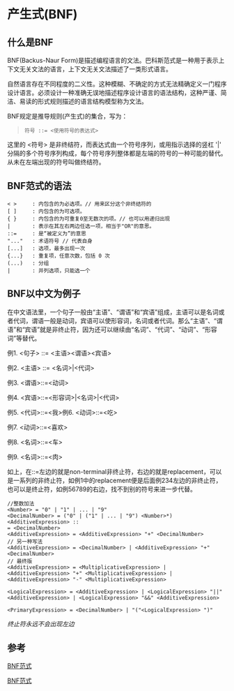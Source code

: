 # 产生式(BNF)

## 什么是BNF

BNF(Backus-Naur Form)是描述编程语言的文法。巴科斯范式是一种用于表示上下文无关文法的语言，上下文无关文法描述了一类形式语言。

自然语言存在不同程度的二义性。这种模糊、不确定的方式无法精确定义一门程序设计语言。必须设计一种准确无误地描述程序设计语言的语法结构，这种严谨、简洁、易读的形式规则描述的语言结构模型称为文法。

BNF规定是推导规则(产生式)的集合，写为：

>```符号 ::= <使用符号的表达式>```

这里的 <符号> 是非终结符，而表达式由一个符号序列，或用指示选择的竖杠 '|' 分隔的多个符号序列构成，每个符号序列整体都是左端的符号的一种可能的替代。从未在左端出现的符号叫做终结符。

## BNF范式的语法

```
< >     : 内包含的为必选项。// 用来区分这个非终结符的
[ ]     : 内包含的为可选项。
{ }     : 内包含的为可重复0至无数次的项。// 也可以用递归出现
|       : 表示在其左右两边任选一项，相当于"OR"的意思。
::=     : 是“被定义为”的意思
"..."   : 术语符号 // 代表自身
[...]   : 选项，最多出现一次
{...}   : 重复项，任意次数，包括 0 次
(...)   : 分组
|       : 并列选项，只能选一个
```

## BNF以中文为例子

在中文语法里，一个句子一般由“主语”、“谓语”和“宾语”组成，主语可以是名词或者代词，谓语一般是动词，宾语可以使形容词，名词或者代词。那么“主语”、“谓语”和“宾语”就是非终止符，因为还可以继续由“名词”、“代词”、“动词”、“形容词”等替代。

例1. <句子> ::= <主语><谓语><宾语>

例2. <主语> ::= <名词>|<代词>

例3. <谓语>::=<动词>

例4. <宾语>::=<形容词>|<名词>|<代词>

例5. <代词>::=<我>例6. <动词>::=<吃>

例7. <动词>::=<喜欢>

例8. <名词>::=<车>

例9. <名词>::=<肉>

如上，在::=左边的就是non-terminal非终止符，右边的就是replacement，可以是一系列的非终止符，如例1中的replacement便是后面例234左边的非终止符，也可以是终止符，如例56789的右边，找不到别的符号来进一步代替。

```
//整数加法
<Number> = "0" | "1" | ... | "9"
<DecimalNumber> = ("0" | ("1" | ... | "9") <Number>*)
<AdditiveExpression> ::                                                                                                                                                                              = <DecimalNumber>
<AdditiveExpression> = <AdditiveExpression> "+" <DecimalNumber>
// 另一种写法
<AdditiveExpression> = <DecimalNumber> | <AdditiveExpression> "+" <DecimalNumber>
// 最终版
<AdditiveExpression> = <MultiplicativeExpression> | <AdditiveExpression> "+" <MultiplicativeExpression> | <AdditiveExpression> "-" <MultiplicativeExpression>

<LogicalExpression> = <AdditiveExpression> | <LogicalExpression> "||" <AdditiveExpression> | <LogicalExpression> "&&" <AdditiveExpression>

<PrimaryExpression> = <DecimalNumber> | "("<LogicalExpression> ")"
```

*终止符永远不会出现左边*

## 参考

[BNF范式](https://zh.coursera.org/lecture/dmathgen/87-yu-fa-tu-NrBMC)

[BNF范式](http://sighingnow.github.io/%E7%BC%96%E8%AF%91%E5%8E%9F%E7%90%86/bnf.html)